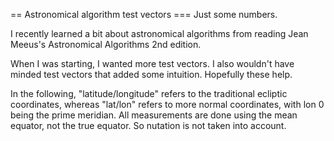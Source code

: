 == Astronomical algorithm test vectors
=== Just some numbers.

I recently learned a bit about astronomical algorithms from reading Jean Meeus's Astronomical Algorithms 2nd edition.

When I was starting, I wanted more test vectors. I also wouldn't have minded test vectors that added some intuition. Hopefully these help.

In the following, "latitude/longitude" refers to the traditional ecliptic coordinates, whereas "lat/lon" refers to more normal coordinates, with lon 0 being the prime meridian. All measurements are done using the mean equator, not the true equator. So nutation is not taken into account.

<span id="items"></span>

<script src="tests.js"></script>

